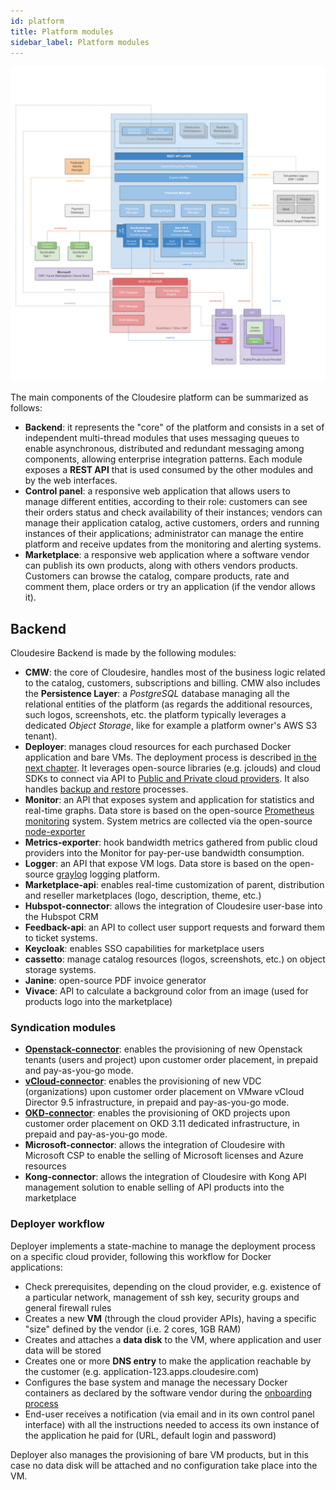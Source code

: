 ```yaml
---
id: platform
title: Platform modules
sidebar_label: Platform modules
---
```


![cloudesire architecture diagram](assets/platform/Cloudesire-Architecture-2108.png)

The main components of the Cloudesire platform can be summarized as follows:

* **Backend**: it represents the "core" of the platform and consists in a set of
  independent multi-thread modules that uses messaging queues to enable
  asynchronous, distributed and redundant messaging among components, allowing
  enterprise integration patterns. Each module exposes a **REST API** that is
  used consumed by the other modules and by the web interfaces.
* **Control panel**: a responsive web application that allows users to manage
  different entities, according to their role: customers can see their orders
  status and check availability of their instances; vendors can manage their
  application catalog, active customers, orders and running instances of their
  applications; administrator can manage the entire platform and receive updates
  from the monitoring and alerting systems.
* **Marketplace**: a responsive web application where a software vendor can
  publish its own products, along with others vendors products. Customers can
  browse the catalog, compare products, rate and comment them, place orders or
  try an application (if the vendor allows it).

## Backend

Cloudesire Backend is made by the following modules:

* **CMW**: the core of Cloudesire, handles most of the business logic related to
  the catalog, customers, subscriptions and billing. CMW also includes the 
  **Persistence Layer**: a *PostgreSQL* database managing all the relational entities 
  of the platform (as regards the additional resources, such logos, screenshots, etc. 
  the platform typically leverages a dedicated *Object Storage*, like for example 
  a platform owner's AWS S3 tenant).   
* **Deployer**: manages cloud resources for each purchased Docker application
  and bare VMs. The deployment process is described [in the next
  chapter](platform.md#deployer-workflow). It leverages
  open-source libraries (e.g. jclouds) and cloud SDKs to connect via API to
  [Public and Private cloud providers](clouds.md). It also handles [backup and
  restore](backup.md) processes.
* **Monitor**: an API that exposes system and application for statistics and
  real-time graphs. Data store is based on the open-source [Prometheus
  monitoring](https://prometheus.io/) system. System metrics are collected via
  the open-source [node-exporter](https://github.com/prometheus/node_exporter)
* **Metrics-exporter**: hook bandwidth metrics gathered from public cloud
  providers into the Monitor for pay-per-use bandwidth consumption.
* **Logger**: an API that expose VM logs. Data store is based on the open-source
  [graylog](https://www.graylog.org/) logging platform.
* **Marketplace-api**: enables real-time customization of parent, distribution
  and reseller marketplaces (logo, description, theme, etc.)
* **Hubspot-connector**: allows the integration of Cloudesire user-base into the
  Hubspot CRM
* **Feedback-api**: an API to collect user support requests and forward them to
  ticket systems.
* **Keycloak**: enables SSO capabilities for marketplace users
* **cassetto**: manage catalog resources (logos, screenshots, etc.) on object
  storage systems.
* **Janine**: open-source PDF invoice generator
* **Vivace**: API to calculate a background color from an image (used
  for products logo into the marketplace)

### Syndication modules

* [**Openstack-connector**](modules-openstack.md): enables the provisioning of
  new Openstack tenants (users and project) upon customer order placement, in
  prepaid and pay-as-you-go mode.
* [**vCloud-connector**](modules-vcloud.md): enables the provisioning of new VDC
  (organizations) upon customer order placement on VMware vCloud Director 9.5
  infrastructure, in prepaid and pay-as-you-go mode.
* [**OKD-connector**](modules-okd.md): enables the provisioning of OKD projects
  upon customer order placement on OKD 3.11 dedicated infrastructure, in prepaid
  and pay-as-you-go mode.
* **Microsoft-connector**: allows the integration of Cloudesire with Microsoft
  CSP to enable the selling of Microsoft licenses and Azure resources
* **Kong-connector**: allows the integration of Cloudesire with Kong API
  management solution to enable selling of API products into the marketplace

### Deployer workflow

Deployer implements a state-machine to manage the deployment process on a
specific cloud provider, following this workflow for Docker applications:

* Check prerequisites, depending on the cloud provider, e.g. existence of a
  particular network, management of ssh key, security groups and general
  firewall rules
* Creates a new **VM** (through the cloud provider APIs), having a specific
  "size" defined by the vendor (i.e. 2 cores, 1GB RAM)
* Creates and attaches a **data disk** to the VM, where application and user
  data will be stored
* Creates one or more **DNS entry** to make the application reachable by the
  customer (e.g. application-123.apps.cloudesire.com)
* Configures the base system and manage the necessary Docker containers as
  declared by the software vendor during the [onboarding process](onboarding.md)
* End-user receives a notification (via email and in its own control panel
  interface) with all the instructions needed to access its own instance of the
  application he paid for (URL, default login and password)

Deployer also manages the provisioning of bare VM products, but in this case no
data disk will be attached and no configuration take place into the VM.
